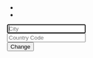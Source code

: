 <!doctype html>
<html lang="en">

<head>
    <meta charset="UTF-8">
    <meta name="viewport" content="width=device-width,initial-scale=1">
    <title>Wheather app</title>
</head>

<body>
    <div class="container p-4">
        <div class="row">
            <div class="col-md-6 mx-auto text-center">
                <div class="card">
                    <div class="card-body">
                        <h1 id="weather-location" class="h3"></h1>
                        <h3 id="weather-description" class="h4"></h3>
                        <h3 id="weather-string"></h3>
                        <ul class="list-group mt-3">
                            <li id="weather-humidity" class="list-group-item"></li>
                            <li id="weather-wind" class="list-group-item"></li>
                        </ul>
                    </div>
                </div>
                <div class="card">
                    <div class="card-body">
                        <form action="" id="w-form">
                            <div class="form-group"><input id="city" class="form-control" placeholder="City" autofocus>
                            </div>
                            <div class="form-group"><input class="form-control" id="countryCode"
                                    placeholder="Country Code"></div>
                            <div class="form-group"><button class="btn btn-dark btn-block" id="w-change">Change</button>
                            </div>
                        </form>
                    </div>
                </div>
            </div>
        </div>
    </div>
    <script src="bundle.js"></script>
</body>

</html>